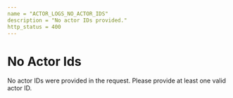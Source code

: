 ```yaml
---
name = "ACTOR_LOGS_NO_ACTOR_IDS"
description = "No actor IDs provided."
http_status = 400
---
```


# No Actor Ids

No actor IDs were provided in the request. Please provide at least one valid actor ID.
